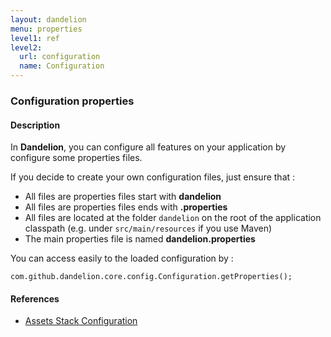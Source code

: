 ```yaml
---
layout: dandelion
menu: properties
level1: ref
level2:
  url: configuration
  name: Configuration
---
```


### Configuration properties

#### Description

In **Dandelion**, you can configure all features on your application by configure some properties files.

If you decide to create your own configuration files, just ensure that :

 * All files are properties files start with **dandelion**
 * All files are properties files ends with **.properties**
 * All files are located at the folder `dandelion` on the root of the application classpath (e.g. under `src/main/resources` if you use Maven)
 * The main properties file is named **dandelion.properties**

You can access easily to the loaded configuration by :

    com.github.dandelion.core.config.Configuration.getProperties();

#### References

* [Assets Stack Configuration](/dandelion/features/assets/configuration.html)